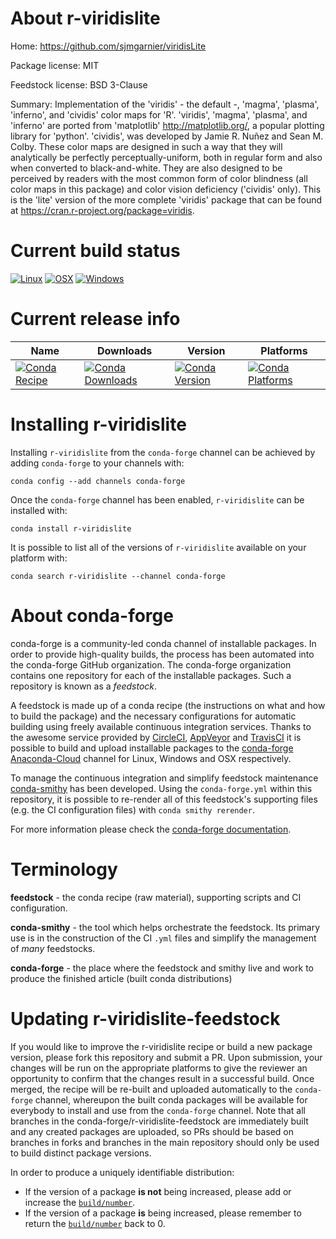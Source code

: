 About r-viridislite
===================

Home: https://github.com/sjmgarnier/viridisLite

Package license: MIT

Feedstock license: BSD 3-Clause

Summary: Implementation of the 'viridis' - the default -, 'magma', 'plasma',  'inferno', and 'cividis' color maps for 'R'. 'viridis', 'magma', 'plasma',  and 'inferno' are ported from 'matplotlib' <http://matplotlib.org/>, a  popular plotting library for 'python'. 'cividis', was developed by Jamie R.  Nuñez and Sean M. Colby. These color maps are designed in such a way that  they will analytically be perfectly perceptually-uniform, both in regular  form and also when converted to black-and-white. They are also designed to  be perceived by readers with the most common form of color blindness (all  color maps in this package) and color vision deficiency ('cividis' only).  This is the 'lite' version of the more complete 'viridis' package that can  be found at <https://cran.r-project.org/package=viridis>.



Current build status
====================

[![Linux](https://img.shields.io/circleci/project/github/conda-forge/r-viridislite-feedstock/master.svg?label=Linux)](https://circleci.com/gh/conda-forge/r-viridislite-feedstock)
[![OSX](https://img.shields.io/travis/conda-forge/r-viridislite-feedstock/master.svg?label=macOS)](https://travis-ci.org/conda-forge/r-viridislite-feedstock)
[![Windows](https://img.shields.io/appveyor/ci/conda-forge/r-viridislite-feedstock/master.svg?label=Windows)](https://ci.appveyor.com/project/conda-forge/r-viridislite-feedstock/branch/master)

Current release info
====================

| Name | Downloads | Version | Platforms |
| --- | --- | --- | --- |
| [![Conda Recipe](https://img.shields.io/badge/recipe-r--viridislite-green.svg)](https://anaconda.org/conda-forge/r-viridislite) | [![Conda Downloads](https://img.shields.io/conda/dn/conda-forge/r-viridislite.svg)](https://anaconda.org/conda-forge/r-viridislite) | [![Conda Version](https://img.shields.io/conda/vn/conda-forge/r-viridislite.svg)](https://anaconda.org/conda-forge/r-viridislite) | [![Conda Platforms](https://img.shields.io/conda/pn/conda-forge/r-viridislite.svg)](https://anaconda.org/conda-forge/r-viridislite) |

Installing r-viridislite
========================

Installing `r-viridislite` from the `conda-forge` channel can be achieved by adding `conda-forge` to your channels with:

```
conda config --add channels conda-forge
```

Once the `conda-forge` channel has been enabled, `r-viridislite` can be installed with:

```
conda install r-viridislite
```

It is possible to list all of the versions of `r-viridislite` available on your platform with:

```
conda search r-viridislite --channel conda-forge
```


About conda-forge
=================

conda-forge is a community-led conda channel of installable packages.
In order to provide high-quality builds, the process has been automated into the
conda-forge GitHub organization. The conda-forge organization contains one repository
for each of the installable packages. Such a repository is known as a *feedstock*.

A feedstock is made up of a conda recipe (the instructions on what and how to build
the package) and the necessary configurations for automatic building using freely
available continuous integration services. Thanks to the awesome service provided by
[CircleCI](https://circleci.com/), [AppVeyor](https://www.appveyor.com/)
and [TravisCI](https://travis-ci.org/) it is possible to build and upload installable
packages to the [conda-forge](https://anaconda.org/conda-forge)
[Anaconda-Cloud](https://anaconda.org/) channel for Linux, Windows and OSX respectively.

To manage the continuous integration and simplify feedstock maintenance
[conda-smithy](https://github.com/conda-forge/conda-smithy) has been developed.
Using the ``conda-forge.yml`` within this repository, it is possible to re-render all of
this feedstock's supporting files (e.g. the CI configuration files) with ``conda smithy rerender``.

For more information please check the [conda-forge documentation](https://conda-forge.org/docs/).

Terminology
===========

**feedstock** - the conda recipe (raw material), supporting scripts and CI configuration.

**conda-smithy** - the tool which helps orchestrate the feedstock.
                   Its primary use is in the construction of the CI ``.yml`` files
                   and simplify the management of *many* feedstocks.

**conda-forge** - the place where the feedstock and smithy live and work to
                  produce the finished article (built conda distributions)


Updating r-viridislite-feedstock
================================

If you would like to improve the r-viridislite recipe or build a new
package version, please fork this repository and submit a PR. Upon submission,
your changes will be run on the appropriate platforms to give the reviewer an
opportunity to confirm that the changes result in a successful build. Once
merged, the recipe will be re-built and uploaded automatically to the
`conda-forge` channel, whereupon the built conda packages will be available for
everybody to install and use from the `conda-forge` channel.
Note that all branches in the conda-forge/r-viridislite-feedstock are
immediately built and any created packages are uploaded, so PRs should be based
on branches in forks and branches in the main repository should only be used to
build distinct package versions.

In order to produce a uniquely identifiable distribution:
 * If the version of a package **is not** being increased, please add or increase
   the [``build/number``](https://conda.io/docs/user-guide/tasks/build-packages/define-metadata.html#build-number-and-string).
 * If the version of a package **is** being increased, please remember to return
   the [``build/number``](https://conda.io/docs/user-guide/tasks/build-packages/define-metadata.html#build-number-and-string)
   back to 0.
